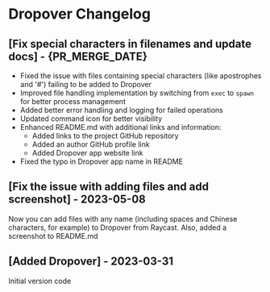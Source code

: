 # Dropover Changelog

## [Fix special characters in filenames and update docs] - {PR_MERGE_DATE}

- Fixed the issue with files containing special characters (like apostrophes and '#') failing to be added to Dropover
- Improved file handling implementation by switching from `exec` to `spawn` for better process management
- Added better error handling and logging for failed operations
- Updated command icon for better visibility
- Enhanced README.md with additional links and information:
  - Added links to the project GitHub repository
  - Added an author GitHub profile link
  - Added Dropover app website link
- Fixed the typo in Dropover app name in README


## [Fix the issue with adding files and add screenshot] - 2023-05-08

Now you can add files with any name (including spaces and Chinese characters, for example) to Dropover from Raycast.
Also, added a screenshot to README.md

## [Added Dropover] - 2023-03-31

Initial version code
